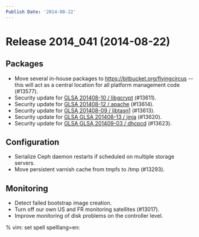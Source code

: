 ```yaml
---
Publish Date: '2014-08-22'
---
```


# Release 2014_041 (2014-08-22)

## Packages

- Move several in-house packages to <https://bitbucket.org/flyingcircus> --
  this will act as a central location for all platform management code (#13577).
- Security update for [GLSA 201408-10 / libgcrypt](http://www.gentoo.org/security/en/glsa/glsa-201408-10.xml) (#13611).
- Security update for [GLSA 201408-12 / apache](http://www.gentoo.org/security/en/glsa/glsa-201408-12.xml) (#13614).
- Security update for [GLSA 201408-09 / libtasn1](http://www.gentoo.org/security/en/glsa/glsa-201408-09.xml) (#13613).
- Security update for [GLSA GLSA 201408-13 / jinja](http://www.gentoo.org/security/en/glsa/glsa-201408-13.xml) (#13620).
- Security update for [GLSA GLSA 201409-03 / dhcpcd](http://www.gentoo.org/security/en/glsa/glsa-201409-03.xml) (#13623).

## Configuration

- Serialize Ceph daemon restarts if scheduled on multiple storage servers.
- Move persistent varnish cache from tmpfs to /tmp (#13293).

## Monitoring

- Detect failed bootstrap image creation.
- Turn off our own US and FR monitoring satellites (#13017).
- Improve monitoring of disk problems on the controller level.

% vim: set spell spelllang=en:
